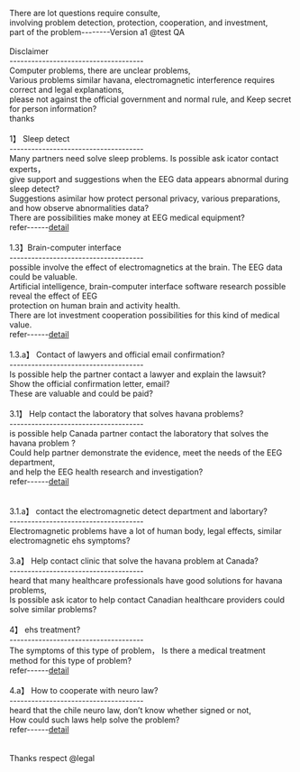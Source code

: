 There are lot questions require consulte,<br>
involving problem detection, protection, cooperation, and investment,<br>
part of the problem--------Version a1 @test QA<br>
<br>
Disclaimer<br>
-------------------------------------<br>
Computer problems, there are unclear problems,<br>
Various problems similar havana, electromagnetic interference requires correct and legal explanations,<br>
please not against the official government and normal rule, and Keep secret for person information?<br>
thanks<br>
<br>
1】 Sleep detect<br>
-------------------------------------<br>
Many partners need solve sleep problems. Is possible ask icator contact experts，<br>
give support and suggestions when the EEG data appears abnormal during sleep detect?<br>
Suggestions asimilar how protect personal privacy, various preparations, and how observe abnormalities data?<br>
There are possibilities make money at EEG medical equipment?<br>
refer------<a href="https://mne.tools/stable/auto_tutorials/clinical/60_sleep.html">detail</a><br>
<br>
1.3】Brain-computer interface<br>
-------------------------------------<br>
possible involve the effect of electromagnetics at the brain. The EEG data could be valuable.<br>
Artificial intelligence, brain-computer interface software research possible reveal the effect of EEG<br>
protection on human brain and activity health.<br>
There are lot investment cooperation possibilities for this kind of medical value.<br>
refer------<a href="https://store.neurosky.com/collections/apps">detail</a><br>
<br>
1.3.a】 Contact of lawyers and official email confirmation?<br>
-------------------------------------<br>
Is possible help the partner contact a lawyer and explain the lawsuit?<br>
Show the official confirmation letter, email?<br>
These are valuable and could be paid?<br>
<br>
3.1】 Help contact the laboratory that solves havana problems?<br>
-------------------------------------<br>
is possible help Canada partner contact the laboratory that solves the havana problem ?<br>
Could help partner demonstrate the evidence, meet the needs of the EEG department,<br>
and help the EEG health research and investigation?<br>
refer------<a href="https://ottawacitizen.com/news/local-news/i-should-not-have-been-sent-back-there-canadian-diplomat-says-government-sent-him-back-to-cuba-with-brain-injury">detail</a><br><br>
<br>
3.1.a】 contact the electromagnetic detect department and labortary?<br>
-------------------------------------<br>
Electromagnetic problems have a lot of human body, legal effects, similar electromagnetic ehs symptoms?<br>
<br>
3.a】 Help contact clinic that solve the havana problem at Canada?<br>
-------------------------------------<br>
heard that many healthcare professionals have good solutions for havana problems,<br>
Is possible ask icator to help contact Canadian healthcare providers could solve similar problems?<br>
<br>
4】 ehs treatment?<br>
-------------------------------------<br>
The symptoms of this type of problem， Is there a medical treatment method for this type of problem?<br>
refer------<a href="https://click.mlsend.com/link/c/YT0xODIyOTUzMDQwNDYyNzQ2ODUzJmM9ajBnNCZlPTE5MjgmYj04MDExODkwNjImZD1tOWUxYzdt.Ilkl-mHt9iCOlPae33sVMyzUMI">detail</a><br>
<br>
4.a】 How to cooperate with neuro law?<br>
-------------------------------------<br>
heard that the chile neuro law, don’t know whether signed or not,<br>
How could such laws help solve the problem?<br>
refer------<a href="https://spectrum.ieee.org/neurotech-neurorights?fbclid=IwAR2rY49pd2wqOgzifZ-Ua6VcCVZZHydbreCrDcl2lJ3a8H7en9tECtLeZFs">detail</a><br>
<br>
<br>
Thanks respect @legal<br>

